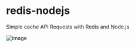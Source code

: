 # redis-nodejs
Simple cache API Requests with Redis and Node.js

![image](https://user-images.githubusercontent.com/43406669/181094047-61bab83b-67e6-43a5-b660-0d355ff30637.png)
